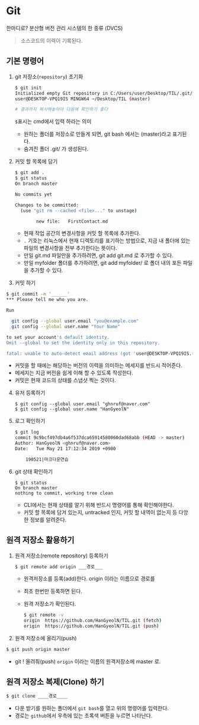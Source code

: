 # Git

한마디로? 분산형 버전 관리 시스템의 한 종류 (DVCS)

> 소스코드의 이력이 기록된다.



## 기본 명령어

1. git 저장소(`repository`) 초기화

   ```bash
   $ git init
   Initialized empty Git repository in C:/Users/user/Desktop/TIL/.git/
   user@DESKTOP-VPQ19IS MINGW64 ~/Desktop/TIL (master)
   
   # 결과까지 복사해놓아야 다음에 확인하기 좋다
   
   ```

   `$`표시는 cmd에서 입력 하라는 의미

   * 원하는 폴더를 저장소로 만들게 되면, git bash 에서는 (master)라고 표기된다. 
   * 숨겨진 폴더 .git/ 가 생성된다. 

2. 커밋 할 목록에 담기

   ```bash
   $ git add .
   $ git status
   On branch master
   
   No commits yet
   
   Changes to be committed:
     (use "git rm --cached <file>..." to unstage)
   
           new file:   FirstContact.md
   
   
   ```

   * 현재 작업 공간의 변경사항을 커밋 할 목록에 추가한다.
   * `.` 기호는 리눅스에서 현재 디렉토리를 표기하는 방법으로, 지금 내 폴더에 있는 파일의 변경사항을 전부 추가한다는 뜻이다.
   * 만일 git.md 파일만을 추가하려면, git add git.md 로 추가할 수 있다.
   * 만일 myfolder 폴더를 추가하려면, git add myfolder/ 로 폴더 내의 포든 파일을 추가할 수 있다.
   
3.  커밋 하기

   ```bash
   $ git commit -m '______'
   *** Please tell me who you are.
   
   Run
   
     git config --global user.email "you@example.com"
     git config --global user.name "Your Name"
   
   to set your account's default identity.
   Omit --global to set the identity only in this repository.
   
   fatal: unable to auto-detect email address (got 'user@DESKTOP-VPQ19IS.(none)')
   
   ```

   * 커밋을 할 때에는 해당하는 버전의 이력을 의미하는 메세지를 반드시 적어준다.
   * 메세지는 지금 버전을 쉽게 이해 할 수 있도록 작성한다.
   * 커밋은 현재 코드의 상태를 스냅샷 찍는 것이다.

4. 유저 등록하기

   ```
   $ git config --global user.email "ghnruf@naver.com"
   $ git config --global user.name "HanGyeolN"
   ```

5. 로그 확인하기

   ```bash
   $ git log
   commit 9c9bcf497db4a6f537dca65914580060dad68abb (HEAD -> master)
   Author: HanGyeolN <ghnruf@naver.com>
   Date:   Tue May 21 17:12:34 2019 +0900
   
       190521|마크다운연습
   ```

6. git 상태 확인하기

   ```
   $ git status
   On branch master
   nothing to commit, working tree clean
   ```

   * CLI에서는 현재 상태를 알기 위해 반드시 명령어를 통해 확인해야한다.
   * 커밋 할 목록에 담겨 있는지, untracked 인지, 커밋 할 내역이 없는지 등 다앙한 정보를 알려준다.



## 원격 저장소 활용하기



1. 원격 저장소(remote repository) 등록하기

   ```bash
   $ git remote add origin ___경로___
   ```

   * 원격저장소를 등록(add)한다. origin 이라는 이름으로 경로를

   * 최초 한번만 등록하면 된다.

   * 원격 저장소가 확인된다.

     ```bash
     $ git remote -v
     origin  https://github.com/HanGyeolN/TIL.git (fetch)
     origin  https://github.com/HanGyeolN/TIL.git (push)
     ```

2.  원격 저장소에 올리기(push)

   ```bash
   $ git push origin master
   ```

   * git ! 올려줘(push) `origin` 이라는 이름의 원격저장소에 master 로.



## 원격 저장소 복제(Clone) 하기

```bash
$ git clone ____경로____
```

* 다운 받기를 원하는 폴더에서 `git bash`를 열고 위의 명령어를 입력한다.
* 경로는 `github`에서 우측에 있는 초록색 버튼을 누르면 나타난다.
